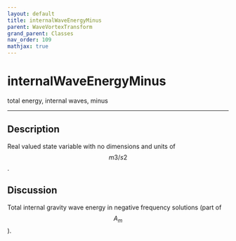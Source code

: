 ```yaml
---
layout: default
title: internalWaveEnergyMinus
parent: WaveVortexTransform
grand_parent: Classes
nav_order: 109
mathjax: true
---
```


#  internalWaveEnergyMinus

total energy, internal waves, minus


---

## Description
Real valued state variable with no dimensions and units of $$m3/s2$$.

## Discussion

Total internal gravity wave energy in negative frequency solutions (part of $$A_m$$).

